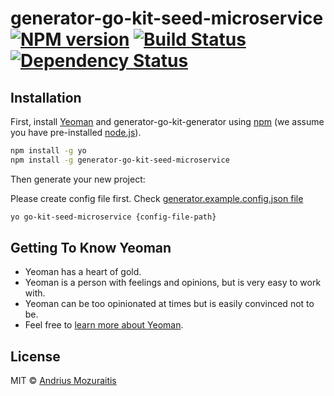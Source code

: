 # generator-go-kit-seed-microservice [![NPM version][npm-image]][npm-url] [![Build Status][travis-image]][travis-url] [![Dependency Status][daviddm-image]][daviddm-url]
> 

## Installation

First, install [Yeoman](http://yeoman.io) and generator-go-kit-generator using [npm](https://www.npmjs.com/) (we assume you have pre-installed [node.js](https://nodejs.org/)).

```bash
npm install -g yo
npm install -g generator-go-kit-seed-microservice
```

Then generate your new project:

Please create config file first. Check [generator.example.config.json file](https://github.com/digimuza/go-kit-seed-microservice-generator/blob/master/generator.example.config.json) 

```bash
yo go-kit-seed-microservice {config-file-path}
```

## Getting To Know Yeoman

 * Yeoman has a heart of gold.
 * Yeoman is a person with feelings and opinions, but is very easy to work with.
 * Yeoman can be too opinionated at times but is easily convinced not to be.
 * Feel free to [learn more about Yeoman](http://yeoman.io/).

## License

MIT © [Andrius Mozuraitis](www.dimuza.com)


[npm-image]: https://badge.fury.io/js/generator-go-kit-generator.svg
[npm-url]: https://npmjs.org/package/generator-go-kit-generator
[travis-image]: https://travis-ci.org/digimuza/generator-go-kit-generator.svg?branch=master
[travis-url]: https://travis-ci.org/digimuza/generator-go-kit-generator
[daviddm-image]: https://david-dm.org/digimuza/generator-go-kit-generator.svg?theme=shields.io
[daviddm-url]: https://david-dm.org/digimuza/generator-go-kit-generator

